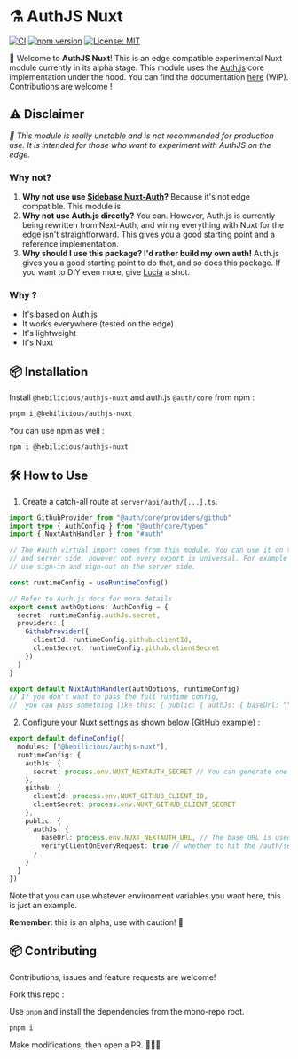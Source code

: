 # ⚗️ AuthJS Nuxt

[![CI](https://github.com/Hebilicious/authjs-nuxt/actions/workflows/ci.yaml/badge.svg)](https://github.com/Hebilicious/authjs-nuxt/actions/workflows/ci.yaml)
[![npm version](https://badge.fury.io/js/@hebilicious%2Fauthjs-nuxt.svg)](https://badge.fury.io/js/@hebilicious%2Fauthjs-nuxt)
[![License: MIT](https://img.shields.io/badge/License-MIT-yellow.svg)](https://opensource.org/licenses/MIT)

🚀 Welcome to __AuthJS Nuxt__!  This is an edge compatible experimental Nuxt module currently in its alpha stage.
This module uses the [Auth.js](https://github.com/nextauthjs/next-auth) core implementation under the hood.
You can find the documentation [here](https://authjs-nuxt.pages.dev/) (WIP).
Contributions are welcome !

##  ⚠️ Disclaimer

_🧪 This module is really unstable and is not recommended for production use. It is intended for those who want to experiment with AuthJS on the edge._


### Why not?

1. **Why not use use [Sidebase Nuxt-Auth](https://github.com/sidebase/sidebase)?**
   Because it's not edge compatible. This module is.
2. **Why not use Auth.js directly?**
   You can. However, Auth.js is currently being rewritten from Next-Auth, and wiring everything with Nuxt for the edge isn't straightforward. This gives you a good starting point and a reference implementation.
3. **Why should I use this package? I'd rather build my own auth!**
   Auth.js gives you a good starting point to do that, and so does this package. If you want to DIY even more, give [Lucia](https://github.com/pilcrowOnPaper/lucia) a shot.

### Why ?

- It's based on [Auth.js](https://github.com/nextauthjs/next-auth)
- It works everywhere (tested on the edge)
- It's lightweight
- It's Nuxt

## 📦 Installation

Install `@hebilicious/authjs-nuxt` and auth.js `@auth/core`  from npm :

```bash
pnpm i @hebilicious/authjs-nuxt
```

You can use npm as well :

```bash
npm i @hebilicious/authjs-nuxt
```

## 🛠️ How to Use

1. Create a catch-all route at `server/api/auth/[...].ts`. 

```ts
import GithubProvider from "@auth/core/providers/github"
import type { AuthConfig } from "@auth/core/types"
import { NuxtAuthHandler } from "#auth"

// The #auth virtual import comes from this module. You can use it on the client
// and server side, however not every export is universal. For example do not
// use sign-in and sign-out on the server side.

const runtimeConfig = useRuntimeConfig()

// Refer to Auth.js docs for more details
export const authOptions: AuthConfig = {
  secret: runtimeConfig.authJs.secret,
  providers: [
    GithubProvider({
      clientId: runtimeConfig.github.clientId,
      clientSecret: runtimeConfig.github.clientSecret
    })
  ]
}

export default NuxtAuthHandler(authOptions, runtimeConfig)
// If you don't want to pass the full runtime config,
//  you can pass something like this: { public: { authJs: { baseUrl: "" } } }
```

2. Configure your Nuxt settings as shown below (GitHub example) :


 ```ts
export default defineConfig({
   modules: ["@hebilicious/authjs-nuxt"],
   runtimeConfig: {
     authJs: {
       secret: process.env.NUXT_NEXTAUTH_SECRET // You can generate one with `openssl rand -base64 32`
     },
     github: {
       clientId: process.env.NUXT_GITHUB_CLIENT_ID,
       clientSecret: process.env.NUXT_GITHUB_CLIENT_SECRET
     },
     public: {
       authJs: {
         baseUrl: process.env.NUXT_NEXTAUTH_URL, // The base URL is used for the Origin Check in prod only
         verifyClientOnEveryRequest: true // whether to hit the /auth/session endpoint on every client request
       }
     }
   }
})
  ```
Note that you can use whatever environment variables you want here, this is just an example.

__Remember__: this is an alpha, use with caution! 🏇

## 📦 Contributing

Contributions, issues and feature requests are welcome!

Fork this repo :

Use `pnpm` and install the dependencies from the mono-repo root.

```bash
pnpm i
```

Make modifications, then open a PR. 🚀🚀🚀
